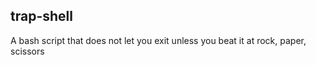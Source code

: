 ## trap-shell

A bash script that does not let you exit unless you beat it at rock, paper, scissors
